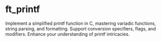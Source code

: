 # ft_printf
Implement a simplified printf function in C, mastering variadic functions, string parsing, and formatting. Support conversion specifiers, flags, and modifiers. Enhance your understanding of printf intricacies.
